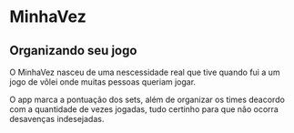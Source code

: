 # MinhaVez
## Organizando seu jogo

O MinhaVez nasceu de uma nescessidade real que tive quando
fui a um jogo de vôlei onde muitas pessoas queriam jogar.

O app marca a pontuação dos sets, além de organizar os times deacordo
com a quantidade de vezes jogadas, tudo certinho para que não ocorra
desavenças indesejadas.
